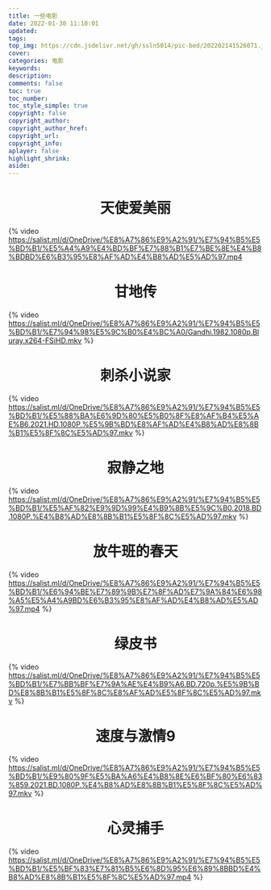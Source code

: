 ```yaml
---
title: 一些电影
date: 2022-01-30 11:10:01
updated:
tags: 
top_img: https://cdn.jsdelivr.net/gh/ssln5014/pic-bed/202202141526071.jpg
cover: 
categories: 电影
keywords:
description:
comments: false
toc: true
toc_number:
toc_style_simple: true
copyright: false
copyright_author:
copyright_author_href:
copyright_url:
copyright_info:
aplayer: false
highlight_shrink:
aside:
---
```



# <center>天使爱美丽</center>
{% video https://salist.ml/d/OneDrive/%E8%A7%86%E9%A2%91/%E7%94%B5%E5%BD%B1/%E5%A4%A9%E4%BD%BF%E7%88%B1%E7%BE%8E%E4%B8%BDBD%E6%B3%95%E8%AF%AD%E4%B8%AD%E5%AD%97.mp4
 
# <center>甘地传</center>
{% video https://salist.ml/d/OneDrive/%E8%A7%86%E9%A2%91/%E7%94%B5%E5%BD%B1/%E7%94%98%E5%9C%B0%E4%BC%A0/Gandhi.1982.1080p.Bluray.x264-FSiHD.mkv %}
 
# <center>刺杀小说家</center>
{% video https://salist.ml/d/OneDrive/%E8%A7%86%E9%A2%91/%E7%94%B5%E5%BD%B1/%E5%88%BA%E6%9D%80%E5%B0%8F%E8%AF%B4%E5%AE%B6.2021.HD.1080P.%E5%9B%BD%E8%AF%AD%E4%B8%AD%E8%8B%B1%E5%8F%8C%E5%AD%97.mkv %}
 
# <center>寂静之地</center>
{% video https://salist.ml/d/OneDrive/%E8%A7%86%E9%A2%91/%E7%94%B5%E5%BD%B1/%E5%AF%82%E9%9D%99%E4%B9%8B%E5%9C%B0.2018.BD.1080P.%E4%B8%AD%E8%8B%B1%E5%8F%8C%E5%AD%97.mkv %}
 
# <center>放牛班的春天</center>
{% video https://salist.ml/d/OneDrive/%E8%A7%86%E9%A2%91/%E7%94%B5%E5%BD%B1/%E6%94%BE%E7%89%9B%E7%8F%AD%E7%9A%84%E6%98%A5%E5%A4%A9BD%E6%B3%95%E8%AF%AD%E4%B8%AD%E5%AD%97.mp4 %}
 
# <center>绿皮书</center>
{% video https://salist.ml/d/OneDrive/%E8%A7%86%E9%A2%91/%E7%94%B5%E5%BD%B1/%E7%BB%BF%E7%9A%AE%E4%B9%A6.BD.720p.%E5%9B%BD%E8%8B%B1%E5%8F%8C%E8%AF%AD%E5%8F%8C%E5%AD%97.mkv %}
 
# <center>速度与激情9</center>
{% video https://salist.ml/d/OneDrive/%E8%A7%86%E9%A2%91/%E7%94%B5%E5%BD%B1/%E9%80%9F%E5%BA%A6%E4%B8%8E%E6%BF%80%E6%83%859.2021.BD.1080P.%E4%B8%AD%E8%8B%B1%E5%8F%8C%E5%AD%97.mkv %}
 
# <center>心灵捕手</center>
{% video https://salist.ml/d/OneDrive/%E8%A7%86%E9%A2%91/%E7%94%B5%E5%BD%B1/%E5%BF%83%E7%81%B5%E6%8D%95%E6%89%8BBD%E4%B8%AD%E8%8B%B1%E5%8F%8C%E5%AD%97.mp4 %}
 

